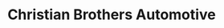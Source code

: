 ---
title: "Christian Brothers Automotive"
url: /round-rock/christian-brothers-automotive/
shop: car repair
---